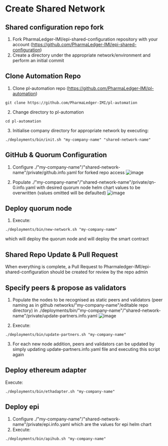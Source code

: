 # Create Shared Network
## Shared configuration repo fork
1. Fork PharmaLedger-IMI/epi-shared-configuration repository with your account  (https://github.com/PharmaLedger-IMI/epi-shared-configuration)
2. Create a directory under the appropriate network/environment and perform an initial commit 

## Clone Automation Repo
1. Clone pl-automation repo (https://github.com/PharmaLedger-IMI/pl-automation)
```shell
git clone https://github.com/PharmaLedger-IMI/pl-automation
```
2. Change directory to pl-automation
```shell
cd pl-automation
```
3. Initialise company directory for appropriate network by executing:
```shell
./deployments/bin/init.sh "my-company-name" "shared-network-name" 
```
## GitHub & Quorum Configuration
1. Configure ./"my-company-name"/"shared-network-name"/private/github.info.yaml for forked repo access
![image](https://user-images.githubusercontent.com/35995331/203970385-a49da4e1-b9d6-41ec-8d5d-4922db99df11.png)

3. Populate ./"my-company-name"/"shared-network-name"/private/qn-0.info.yaml with desired quorum node helm chart values to be overwritten (values omitted will be defaulted) 
![image](https://user-images.githubusercontent.com/35995331/203970728-cdc91c2d-ad93-4b60-adc9-af458d883fda.png)


## Deploy quorum node
1. Execute:
```shell
./deployments/bin/new-network.sh "my-company-name" 
```
which will deploy the quorum node and will deploy the smart contract

## Shared Repo Update & Pull Request
When everything is complete, a Pull Request to Pharmaledger-IMI/epi-shared-configuration should be created for review by the repo admin

## Specify peers & propose as validators
1. Populate the nodes to be recognised as static peers and validators (peer naming as in github networks/"my-company-name"/editable repo directory) in ./deployments/bin/"my-company-name"/"shared-network-name"/private/update-partners.info.yaml
![image](https://user-images.githubusercontent.com/35995331/203969712-75f7562b-9703-4c57-b072-1d636d9cc940.png)

2. Execute:
```shell
./deployments/bin/update-partners.sh "my-company-name"
```
3. For each new node addition, peers and validators can be updated by simply updating update-partners.info.yaml file and executing this script again

## Deploy ethereum adapter
Execute:
```shell
./deployments/bin/ethadapter.sh "my-company-name" 
```
## Deploy epi
1. Configure ./"my-company-name"/"shared-network-name"/private/epi.info.yaml which are the values for epi helm chart
2. Execute:
```shell
./deployments/bin/apihub.sh "my-company-name"
